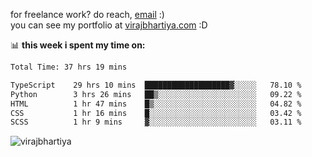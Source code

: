 for freelance work? do reach, [email](mailto:vlbhartiya@gmail.com) :)<br/>
you can see my portfolio at [virajbhartiya.com](https://virajbhartiya.com) :D

📊 **this week i spent my time on:**

<!--START_SECTION:waka-->

```txt
Total Time: 37 hrs 19 mins

TypeScript    29 hrs 10 mins  ███████████████████▓░░░░░   78.10 %
Python        3 hrs 26 mins   ██▒░░░░░░░░░░░░░░░░░░░░░░   09.22 %
HTML          1 hr 47 mins    █▒░░░░░░░░░░░░░░░░░░░░░░░   04.82 %
CSS           1 hr 16 mins    █░░░░░░░░░░░░░░░░░░░░░░░░   03.42 %
SCSS          1 hr 9 mins     ▓░░░░░░░░░░░░░░░░░░░░░░░░   03.11 %
```

<!--END_SECTION:waka-->

<p align="left"> <img src="https://komarev.com/ghpvc/?username=virajbhartiya&color=blue" alt="virajbhartiya" /> </p>
